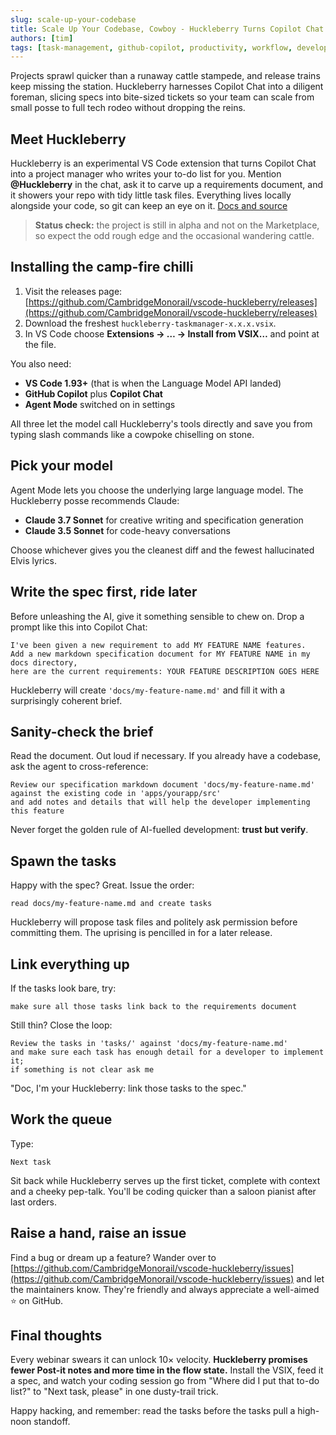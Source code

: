 ```yaml
---
slug: scale-up-your-codebase
title: Scale Up Your Codebase, Cowboy - Huckleberry Turns Copilot Chat Into a Ticket-Taming Workhorse
authors: [tim]
tags: [task-management, github-copilot, productivity, workflow, development, ai-agents]
---
```


Projects sprawl quicker than a runaway cattle stampede, and release trains keep missing the station. Huckleberry harnesses Copilot Chat into a diligent foreman, slicing specs into bite-sized tickets so your team can scale from small posse to full tech rodeo without dropping the reins.

<!-- truncate -->

## Meet Huckleberry

Huckleberry is an experimental VS Code extension that turns Copilot Chat into a project manager who writes your to-do list for you. Mention **@Huckleberry** in the chat, ask it to carve up a requirements document, and it showers your repo with tidy little task files. Everything lives locally alongside your code, so git can keep an eye on it. [Docs and source](https://github.com/CambridgeMonorail/vscode-huckleberry)

> **Status check:** the project is still in alpha and not on the Marketplace, so expect the odd rough edge and the occasional wandering cattle.

## Installing the camp-fire chilli

1. Visit the releases page: [https://github.com/CambridgeMonorail/vscode-huckleberry/releases](https://github.com/CambridgeMonorail/vscode-huckleberry/releases)
2. Download the freshest `huckleberry-taskmanager-x.x.x.vsix`.
3. In VS Code choose **Extensions → … → Install from VSIX…** and point at the file.

You also need:

- **VS Code 1.93+** (that is when the Language Model API landed)
- **GitHub Copilot** plus **Copilot Chat**
- **Agent Mode** switched on in settings

All three let the model call Huckleberry's tools directly and save you from typing slash commands like a cowpoke chiselling on stone.

## Pick your model

Agent Mode lets you choose the underlying large language model. The Huckleberry posse recommends Claude:

- **Claude 3.7 Sonnet** for creative writing and specification generation
- **Claude 3.5 Sonnet** for code-heavy conversations

Choose whichever gives you the cleanest diff and the fewest hallucinated Elvis lyrics.

## Write the spec first, ride later

Before unleashing the AI, give it something sensible to chew on. Drop a prompt like this into Copilot Chat:

```text
I've been given a new requirement to add MY FEATURE NAME features.
Add a new markdown specification document for MY FEATURE NAME in my docs directory,
here are the current requirements: YOUR FEATURE DESCRIPTION GOES HERE
```

Huckleberry will create `'docs/my-feature-name.md'` and fill it with a surprisingly coherent brief.

## Sanity-check the brief

Read the document. Out loud if necessary. If you already have a codebase, ask the agent to cross-reference:

```text
Review our specification markdown document 'docs/my-feature-name.md'
against the existing code in 'apps/yourapp/src'
and add notes and details that will help the developer implementing this feature
```

Never forget the golden rule of AI-fuelled development: **trust but verify**.

## Spawn the tasks

Happy with the spec? Great. Issue the order:

```text
read docs/my-feature-name.md and create tasks
```

Huckleberry will propose task files and politely ask permission before committing them. The uprising is pencilled in for a later release.

## Link everything up

If the tasks look bare, try:

```text
make sure all those tasks link back to the requirements document
```

Still thin? Close the loop:

```text
Review the tasks in 'tasks/' against 'docs/my-feature-name.md'
and make sure each task has enough detail for a developer to implement it;
if something is not clear ask me
```

"Doc, I'm your Huckleberry: link those tasks to the spec."

## Work the queue

Type:

```text
Next task
```

Sit back while Huckleberry serves up the first ticket, complete with context and a cheeky pep-talk. You'll be coding quicker than a saloon pianist after last orders.

## Raise a hand, raise an issue

Find a bug or dream up a feature? Wander over to [https://github.com/CambridgeMonorail/vscode-huckleberry/issues](https://github.com/CambridgeMonorail/vscode-huckleberry/issues) and let the maintainers know. They're friendly and always appreciate a well-aimed ⭐ on GitHub.

## Final thoughts

Every webinar swears it can unlock 10× velocity. **Huckleberry promises fewer Post-it notes and more time in the flow state.** Install the VSIX, feed it a spec, and watch your coding session go from "Where did I put that to-do list?" to "Next task, please" in one dusty-trail trick.

Happy hacking, and remember: read the tasks before the tasks pull a high-noon standoff.